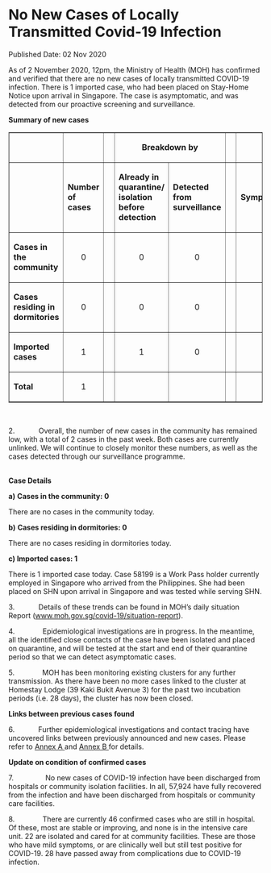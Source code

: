<html>
    <meta http-equiv="Content-Type" content="text/html; charset=utf-8"/>
    <meta charset="utf-8"/>
    <title> No New Cases of Locally Transmitted Covid-19 Infection </title>
    <body><h1> No New Cases of Locally Transmitted Covid-19 Infection </h1>
    <p>Published Date: 02 Nov 2020</p> <p>As of 2 November 2020, 12pm, the Ministry of Health (MOH) has confirmed and verified that there are no new cases of locally transmitted COVID-19 infection. There is 1 imported case, who had been placed on Stay-Home Notice upon arrival in Singapore. The case is asymptomatic, and was detected from our proactive screening and surveillance.&nbsp;</p> <p><strong>Summary of new cases</strong></p> <table border="1" cellspacing="0" cellpadding="0" width="605"> <tbody><tr> <td width="129"> <p align="right">&nbsp;</p> </td> <td width="60"> <p>&nbsp;</p> </td> <td width="16" valign="top"> <p>&nbsp;</p> </td> <td width="192" colspan="2"> <p align="center"><strong>Breakdown by</strong></p> </td> <td width="16" valign="top"> <p>&nbsp;</p> </td> <td width="192" colspan="2"> <p align="center"><strong>Breakdown by</strong></p> </td> </tr> <tr> <td width="129"> <p align="right">&nbsp;</p> </td> <td width="60"> <p><strong>Number of cases</strong></p> </td> <td width="16" valign="top"> <p>&nbsp;</p> </td> <td width="96"> <p><strong>Already in quarantine/ isolation before detection</strong></p> </td> <td width="96"> <p><strong>Detected from surveillance</strong></p> </td> <td width="16" valign="top"> <p>&nbsp;</p> </td> <td width="96"> <p><strong>Symptomatic</strong></p> </td> <td width="96"> <p><strong>Asymptomatic</strong></p> </td> </tr> <tr> <td width="129"> <p><strong>Cases in the community</strong></p> </td> <td width="60"> <p align="center">0</p> </td> <td width="16" valign="top"> <p align="center">&nbsp;</p> </td> <td width="96"> <p align="center">0</p> </td> <td width="96"> <p align="center">0</p> </td> <td width="16" valign="top"> <p align="center">&nbsp;</p> </td> <td width="96"> <p align="center">0</p> </td> <td width="96"> <p align="center">0</p> </td> </tr> <tr> <td width="129"> <p><strong>Cases residing in dormitories</strong></p> </td> <td width="60"> <p align="center">0</p> </td> <td width="16" valign="top"> <p align="center">&nbsp;</p> </td> <td width="96"> <p align="center">0</p> </td> <td width="96"> <p align="center">0</p> </td> <td width="16" valign="top"> <p align="center">&nbsp;</p> </td> <td width="96"> <p align="center">0</p> </td> <td width="96"> <p align="center">0</p> </td> </tr> <tr> <td width="129"> <p><strong>Imported cases</strong></p> </td> <td width="60"> <p align="center">1</p> </td> <td width="16" valign="top"> <p align="center">&nbsp;</p> </td> <td width="96"> <p align="center">1</p> </td> <td width="96"> <p align="center">0</p> </td> <td width="16" valign="top"> <p align="center">&nbsp;</p> </td> <td width="96"> <p align="center">0</p> </td> <td width="96"> <p align="center">1</p> </td> </tr> <tr> <td width="129"> <p><strong>Total</strong></p> </td> <td width="60"> <p align="center">1</p> </td> <td width="16" valign="top"> <p align="center">&nbsp;</p> </td> <td width="96"> <p align="center">&nbsp;</p> </td> <td width="96"> <p align="center">&nbsp;</p> </td> <td width="16" valign="top"> <p align="center">&nbsp;</p> </td> <td width="96"> <p align="center">&nbsp;</p> </td> <td width="96"> <p align="center">&nbsp;</p> </td> </tr> </tbody></table> <p>&nbsp;</p> <p>2.&nbsp; &nbsp; &nbsp; &nbsp; &nbsp; &nbsp; Overall, the number of new cases in the community has remained low, with a total of 2 cases in the past week. Both cases are currently unlinked. We will continue to closely monitor these numbers, as well as the cases detected through our surveillance programme.<p><br><strong>Case Details</strong></p><p style=""><strong>a)</strong>&nbsp;<strong>Cases in the community: 0</strong></p><p style="">There are no cases in the community today. </p><p style=""><strong>b)</strong>&nbsp;<strong>Cases residing in dormitories: 0</strong></p><p style="">There are no cases residing in dormitories today.</p><p style=""><strong>c)&nbsp;Imported cases: 1</strong></p><p>There is 1 imported case today. Case 58199 is a Work Pass holder currently employed in Singapore who arrived from the Philippines. She had been placed on SHN upon arrival in Singapore and was tested while serving SHN.</p><p>3.&nbsp; &nbsp; &nbsp; &nbsp; &nbsp; &nbsp; Details of these trends can be found in MOH’s daily situation Report (<a href="http://www.moh.gov.sg/covid-19/situation-report">www.moh.gov.sg/covid-19/situation-report</a>).</p></p><p><p>4.&nbsp; &nbsp; &nbsp; &nbsp; &nbsp; &nbsp; &nbsp; Epidemiological investigations are in progress. In the meantime, all the identified close contacts of the case have been isolated and placed on quarantine, and will be tested at the start and end of their quarantine period so that we can detect asymptomatic cases.</p></p><p><p>5.&nbsp; &nbsp; &nbsp; &nbsp; &nbsp; &nbsp; &nbsp; MOH has been monitoring existing clusters for any further transmission. As there have been no more cases linked to the cluster at Homestay Lodge (39 Kaki Bukit Avenue 3) for the past two incubation periods (i.e. 28 days), the cluster has now been closed.</p></p><p><p><strong>Links between previous cases found</strong></p><p>6.&nbsp; &nbsp; &nbsp; <b>&nbsp; &nbsp; &nbsp; &nbsp;</b>Further epidemiological investigations and contact tracing have uncovered links between previously announced and new cases. Please refer to <u><a href="/docs/librariesprovider5/default-document-library/annex-a-(2-nov).pdf?sfvrsn=708a3a92_0" title="Annex A ">Annex A </a></u> and <u><u><a href="/docs/librariesprovider5/default-document-library/annex-b-(2-nov).pdf?sfvrsn=15d8999b_0">Annex B</a>&nbsp;</u></u>for details.</p></p><p><p><strong></strong><strong>Update on condition of confirmed cases</strong></p><p>7.&nbsp; &nbsp; &nbsp; &nbsp; &nbsp; &nbsp; &nbsp; &nbsp; No new cases of COVID-19 infection have been discharged from hospitals or community isolation facilities. In all, 57,924 have fully recovered from the infection and have been discharged from hospitals or community care facilities.</p></p><p><p>8.&nbsp; &nbsp; &nbsp; &nbsp; &nbsp; &nbsp; &nbsp; There are currently 46 confirmed cases who are still in hospital. Of these, most are stable or improving, and none is in the intensive care unit. 22 are isolated and cared for at community facilities. These are those who have mild symptoms, or are clinically well but still test positive for COVID-19. 28 have passed away from complications due to COVID-19 infection.</p></p></body>
</html>